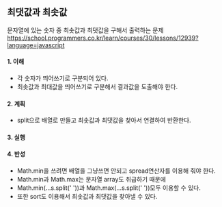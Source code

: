 ## 최댓값과 최솟값
문자열에 있는 숫자 중 최솟값과 최댓값을 구해서 출력하는 문제
https://school.programmers.co.kr/learn/courses/30/lessons/12939?language=javascript

#### 1. 이해
- 각 숫자가 띄어쓰기로 구분되어 있다.
- 최솟값과 최대값을 띄어쓰기로 구분해서 결과값을 도출해야 한다.

#### 2. 계획
- split으로 배열로 만들고 최솟값과 최댓값을 찾아서 연결하여 반환한다.

#### 3. 실행

#### 4. 반성
- Math.min을 쓰려면 배열을 그냥쓰면 안되고 spread연산자를 이용해 줘야 한다.
- Math.min과 Math.max는 문자열 array도 취급하기 때문에
- Math.min(...s.split(' '))과 Math.max(...s.split(' '))모두 이용할 수 있다.
- 또한 sort도 이용해서 최솟값과 최댓값을 찾아낼 수 있다.
